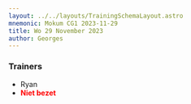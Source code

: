 ```yaml
---
layout: ../../layouts/TrainingSchemaLayout.astro
mnemonic: Mokum CG1 2023-11-29
title: Wo 29 November 2023
author: Georges
---
```

### Trainers
- Ryan
- <span style="color:red">**Niet bezet**</span>


